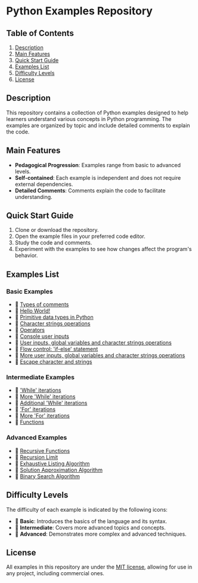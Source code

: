 # Python Examples Repository

## Table of Contents

1. [Description](#description)
2. [Main Features](#main-features)
3. [Quick Start Guide](#quick-start-guide)
4. [Examples List](#examples-list)
5. [Difficulty Levels](#difficulty-levels)
6. [License](#license)

## Description

This repository contains a collection of Python examples designed to help learners understand various concepts in Python programming. The examples are organized by topic and include detailed comments to explain the code.

## Main Features

- **Pedagogical Progression**: Examples range from basic to advanced levels.
- **Self-contained**: Each example is independent and does not require external dependencies.
- **Detailed Comments**: Comments explain the code to facilitate understanding.

## Quick Start Guide

1. Clone or download the repository.
2. Open the example files in your preferred code editor.
3. Study the code and comments.
4. Experiment with the examples to see how changes affect the program's behavior.

## Examples List

### Basic Examples

- 📗 [Types of comments](https://github.com/seyerjo/python-sample-code/blob/main/sample_00_comments_types.py)
- 📗 [Hello World!](https://github.com/seyerjo/python-sample-code/blob/main/sample_01_hello_world.py)
- 📗 [Primitive data types in Python](https://github.com/seyerjo/python-sample-code/blob/main/sample_02_primitives_data_types.py)
- 📗 [Character strings operations](https://github.com/seyerjo/python-sample-code/blob/main/sample_03_strings_operations.py)
- 📗 [Operators](https://github.com/seyerjo/python-sample-code/blob/main/sample_04_operators.py)
- 📗 [Console user inputs](https://github.com/seyerjo/python-sample-code/blob/main/sample_05_inputs.py)
- 📗 [User inputs, global variables and character strings operations](https://github.com/seyerjo/python-sample-code/blob/main/sample_06_inputs_variables_and_strings.py)
- 📗 [Flow control: 'if-else' statement](https://github.com/seyerjo/python-sample-code/blob/main/sample_07_flow_control.py)
- 📗 [More user inputs, global variables and character strings operations](https://github.com/seyerjo/python-sample-code/blob/main/sample_08_more_inputs_variables_and_strings.py)
- 📗 [Escape character and strings](https://github.com/seyerjo/python-sample-code/blob/main/sample_09_escape_character_and_strings.py)

### Intermediate Examples

- 📙 ['While' iterations](https://github.com/seyerjo/python-sample-code/blob/main/sample_10_while_iterations.py)
- 📙 [More 'While' iterations](https://github.com/seyerjo/python-sample-code/blob/main/sample_11_more_while_iterations.py)
- 📙 [Additional 'While' iterations](https://github.com/seyerjo/python-sample-code/blob/main/sample_12_additional_while_iterations.py)
- 📙 ['For' iterations](https://github.com/seyerjo/python-sample-code/blob/main/sample_13_for_iterations.py)
- 📙 [More 'For' iterations](https://github.com/seyerjo/python-sample-code/blob/main/sample_14_more_for_iterations.py)
- 📙 [Functions](https://github.com/seyerjo/python-sample-code/blob/main/sample_15_functions.py)

### Advanced Examples

- 📕 [Recursive Functions](https://github.com/seyerjo/python-sample-code/blob/main/sample_16_recursive_functions.py)
- 📕 [Recursion Limit](https://github.com/seyerjo/python-sample-code/blob/main/sample_17_recursion_limit.py)
- 📕 [Exhaustive Listing Algorithm](https://github.com/seyerjo/python-sample-code/blob/main/sample_18_exhaustive_listing_algorithm.py)
- 📕 [Solution Approximation Algorithm](https://github.com/seyerjo/python-sample-code/blob/main/sample_19_solution_approximation_algorithm.py)
- 📕 [Binary Search Algorithm](https://github.com/seyerjo/python-sample-code/blob/main/sample_20_binary_search_algorithm.py)

## Difficulty Levels

The difficulty of each example is indicated by the following icons:

- 📗 **Basic**: Introduces the basics of the language and its syntax.
- 📙 **Intermediate**: Covers more advanced topics and concepts.
- 📕 **Advanced**: Demonstrates more complex and advanced techniques.

## License

All examples in this repository are under the [MIT license](./LICENSE), allowing for use in any project, including commercial ones.
